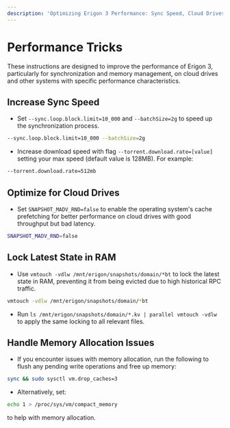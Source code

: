 ```yaml
---
description: 'Optimizing Erigon 3 Performance: Sync Speed, Cloud Drives, and Memory Tuning'
---
```


# Performance Tricks

These instructions are designed to improve the performance of Erigon 3, particularly for synchronization and memory management, on cloud drives and other systems with specific performance characteristics.

## Increase Sync Speed

* Set `--sync.loop.block.limit=10_000` and `--batchSize=2g` to speed up the synchronization process.

```bash
--sync.loop.block.limit=10_000 --batchSize=2g
```

* Increase download speed with flag `--torrent.download.rate=[value]` setting your max speed (default value is 128MB). For example:

```bash
--torrent.download.rate=512mb
```

## Optimize for Cloud Drives

* Set `SNAPSHOT_MADV_RND=false` to enable the operating system's cache prefetching for better performance on cloud drives with good throughput but bad latency.

```bash
SNAPSHOT_MADV_RND=false
```

## Lock Latest State in RAM

* Use `vmtouch -vdlw /mnt/erigon/snapshots/domain/*bt` to lock the latest state in RAM, preventing it from being evicted due to high historical RPC traffic.

```bash
vmtouch -vdlw /mnt/erigon/snapshots/domain/*bt
```

* Run `ls /mnt/erigon/snapshots/domain/*.kv | parallel vmtouch -vdlw` to apply the same locking to all relevant files.

## Handle Memory Allocation Issues

* If you encounter issues with memory allocation, run the following to flush any pending write operations and free up memory:

```bash
sync && sudo sysctl vm.drop_caches=3
```

* Alternatively, set:

```bash
echo 1 > /proc/sys/vm/compact_memory
```

to help with memory allocation.
